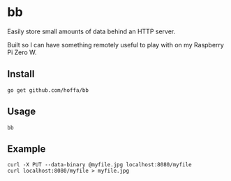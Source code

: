 # bb

Easily store small amounts of data behind an HTTP server.

Built so I can have something remotely useful to play with on my Raspberry Pi Zero W.

## Install

```shell
go get github.com/hoffa/bb
```

## Usage

```shell
bb
```

## Example

```shell
curl -X PUT --data-binary @myfile.jpg localhost:8080/myfile
curl localhost:8080/myfile > myfile.jpg
```
